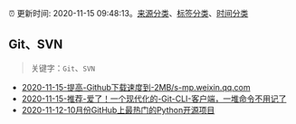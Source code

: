 :alarm_clock: 更新时间: 2020-11-15 09:48:13。[来源分类](../README.md)、[标签分类](../TAGS.md)、[时间分类](../TIMELINE.md)

## Git、SVN


> 关键字：`Git`、`SVN`



- [2020-11-15-提高-Github下载速度到-2MB/s-mp.weixin.qq.com](https://blogread.cn/news/go.php?idItem=13937&url=https%3A%2F%2Fmp.weixin.qq.com%2Fs%2FQBA18YbevaWtaYyaQnSivw%3Fcomefrom%3Dhttps%253A%252F%252Fblogread.cn%252Fnews%252F) 
- [2020-11-15-推荐-爱了！一个现代化的-Git-CLI-客户端，一堆命令不用记了](https://toutiao.io/k/s3pgs9r) 
- [2020-11-12-10月份GitHub上最热门的Python开源项目](https://sec.thief.one/article_content?a_id=6ad6de7b25bc9a08074e0b11c7f31ed0) 